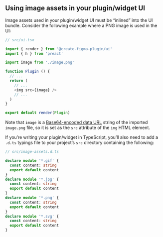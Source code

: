 ## Using image assets in your plugin/widget UI

Image assets used in your plugin/widget UI must be “inlined” into the UI bundle. Consider the following example where a PNG image is used in the UI:

```ts
// src/ui.tsx

import { render } from '@create-figma-plugin/ui'
import { h } from 'preact'

import image from './image.png'

function Plugin () {
  // ...
  return (
    // ...
    <img src={image} />
    // ...
  )
}

export default render(Plugin)
```

Note that `image` is a [Base64-encoded data URL](https://esbuild.github.io/content-types/#data-url) string of the imported `image.png` file, so it is set as the `src` attribute of the `img` HTML element.

If you’re writing your plugin/widget in TypeScript, you’ll also need to add a `.d.ts` typings file to your project’s `src` directory containing the following:

```ts
// src/image-assets.d.ts

declare module '*.gif' {
  const content: string
  export default content
}
declare module '*.jpg' {
  const content: string
  export default content
}
declare module '*.png' {
  const content: string
  export default content
}
declare module '*.svg' {
  const content: string
  export default content
}
```
